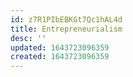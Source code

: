 ```yaml
---
id: z7R1PIbEBKGt7Qc1hAL4d
title: Entrepreneurialism
desc: ''
updated: 1643723096359
created: 1643723096359
---
```


